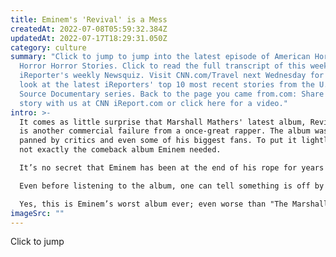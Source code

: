 ```yaml
---
title: Eminem's 'Revival' is a Mess
createdAt: 2022-07-08T05:59:32.384Z
updatedAt: 2022-07-17T18:29:31.050Z
category: culture
summary: "Click to jump to jump into the latest episode of American Horror
  Horror Horror Stories. Click to read the full transcript of this week's
  iReporter's weekly Newsquiz. Visit CNN.com/Travel next Wednesday for a new
  look at the latest iReporters' top 10 most recent stories from the U.S. Open
  Source Documentary series. Back to the page you came from.com: Share your own
  story with us at CNN iReport.com or click here for a video."
intro: >-
  It comes as little surprise that Marshall Mathers' latest album, Revival,
  is another commercial failure from a once-great rapper. The album was largely
  panned by critics and even some of his biggest fans. To put it lightly, it’s
  not exactly the comeback album Eminem needed. 

  It’s no secret that Eminem has been at the end of his rope for years now. The almost-grating awkwardness of his 2013 lead single (and only significant hit) “Berzerk” seemed to signal an impending creative collapse. And boy, was everyone right. 

  Even before listening to the album, one can tell something is off by looking at the tracklist: It feels like a third mixtape with a few token hits tacked on at the end and no real identity or direction. There are multiple songs that are clearly just first takes (with fluffed vocals from a producer), and several tracks are so lazily produced that they sound like demos recorded over basic beats in GarageBand on someone’s laptop in their bedroom. 

  Yes, this is Eminem’s worst album ever; even worse than "The Marshall Mathers LP 2", "Recovery", and even "Recovery" again (sorry). Keep reading to see why
imageSrc: ""
---
```


Click to jump
